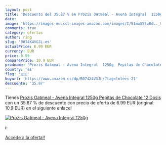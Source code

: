 ```yaml
---
layout: post
title: 'Descuento del 35.87 % en Prozis Oatmeal - Avena Integral  1250g  '
date: 
image: 'https://images-eu.ssl-images-amazon.com/images/I/51mwS5So0dL._SL200_.jpg'
comments: true
category: ofertas
author: ring
slug: 'B074X4VGJL-es'
actualPrice: 6.99 EUR
currency: EUR
price: 6.99
comparePrice: 10.9 EUR
prodname: 'Prozis Oatmeal - Avena Integral  1250g  Pepitas de Chocolate  12 Dosis'
country: 'es'
flag: '🇪🇸'
buyurl: 'https://www.amazon.es/dp/B074X4VGJL/?tag=tolees-21'
descuento: '35.87'
---
```


Tienes [Prozis Oatmeal - Avena Integral  1250g  Pepitas de Chocolate  12 Dosis](https://www.amazon.es/dp/B074X4VGJL/?tag=tolees-21) con un 35.87 % de descuento con precio de oferta de 6.99 EUR (original: 10.9 EUR) en el siguiente enlace!

[![Prozis Oatmeal - Avena Integral  1250g  ](https://images-eu.ssl-images-amazon.com/images/I/51mwS5So0dL._SL200_.jpg)](https://www.amazon.es/dp/B074X4VGJL/?tag=tolees-21)

ℹ️:


[Accede a la oferta!!](https://www.amazon.es/dp/B074X4VGJL/?tag=tolees-21)

